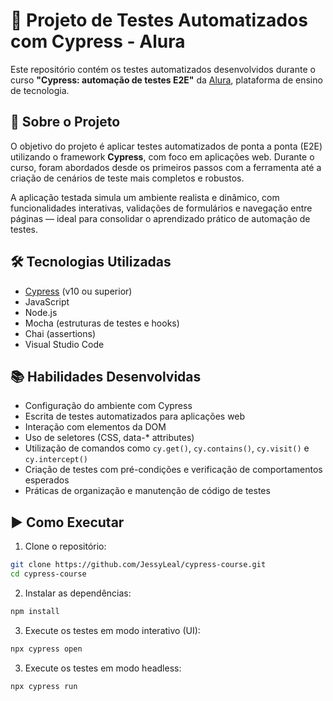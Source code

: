 # 🧪 Projeto de Testes Automatizados com Cypress - Alura

Este repositório contém os testes automatizados desenvolvidos durante o curso **"Cypress: automação de testes E2E"** da [Alura](https://www.alura.com.br/), plataforma de ensino de tecnologia.

## 🚀 Sobre o Projeto

O objetivo do projeto é aplicar testes automatizados de ponta a ponta (E2E) utilizando o framework **Cypress**, com foco em aplicações web. Durante o curso, foram abordados desde os primeiros passos com a ferramenta até a criação de cenários de teste mais completos e robustos.

A aplicação testada simula um ambiente realista e dinâmico, com funcionalidades interativas, validações de formulários e navegação entre páginas — ideal para consolidar o aprendizado prático de automação de testes.

## 🛠️ Tecnologias Utilizadas

- [Cypress](https://www.cypress.io/) (v10 ou superior)
- JavaScript
- Node.js
- Mocha (estruturas de testes e hooks)
- Chai (assertions)
- Visual Studio Code

## 📚 Habilidades Desenvolvidas

- Configuração do ambiente com Cypress
- Escrita de testes automatizados para aplicações web
- Interação com elementos da DOM
- Uso de seletores (CSS, data-* attributes)
- Utilização de comandos como `cy.get()`, `cy.contains()`, `cy.visit()` e `cy.intercept()`
- Criação de testes com pré-condições e verificação de comportamentos esperados
- Práticas de organização e manutenção de código de testes


## ▶️ Como Executar

1. Clone o repositório:

```bash
git clone https://github.com/JessyLeal/cypress-course.git
cd cypress-course
```

2. Instalar as dependências:
```bash
npm install
```

3. Execute os testes em modo interativo (UI):
```bash
npx cypress open
```

3. Execute os testes em modo headless:
```bash
npx cypress run
```